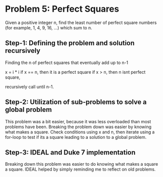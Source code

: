# Problem 5: Perfect Squares
Given a positive integer n, find the least number of perfect square numbers (for example, 1, 4, 9, 16, ...) which sum to n.

## Step-1: Defining the problem and solution recursively
Finding the n of perfect squares that eventually add up to n-1

x = i * i 
if x == n, then it is a perfect square
if x > n, then n isnt perfect square, 

recursively call until n-1.

## Step-2: Utilization of sub-problems to solve a global problem
This problem was a bit easier, because it was less overloaded than most problems have been. Breaking the problem down was easier by knowing what makes a square. Check conditions using x and n, then iterate using a for-loop to test if its a square leading to a solution to a global problem.  

## Step-3: IDEAL and Duke 7 implementation 
Breaking down this problem was easier to do knowing what makes a square a square. IDEAL helped by simply reminding me to reflect on old problems. 
